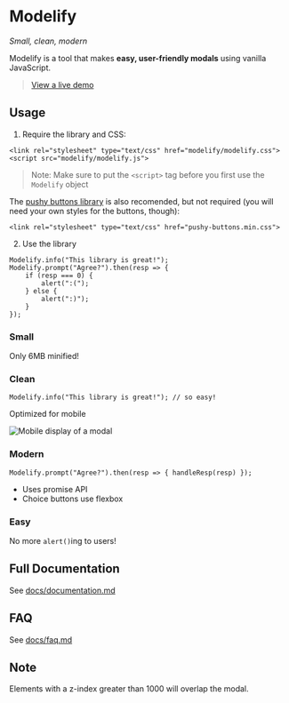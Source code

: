 # Modelify

*Small, clean, modern*

Modelify is a tool that makes **easy, user-friendly modals** using vanilla JavaScript.

> [View a live demo](https://92eli.github.io/modelify/demo.html)

## Usage

1. Require the library and CSS:

```
<link rel="stylesheet" type="text/css" href="modelify/modelify.css">
<script src="modelify/modelify.js">
```

> Note: Make sure to put the `<script>` tag before you first use the `Modelify` object

The [pushy buttons library](https://github.com/iRaul/pushy-buttons) is also recomended, but not required (you will need your own styles for the buttons, though):
```
<link rel="stylesheet" type="text/css" href="pushy-buttons.min.css">
```

2. Use the library

```
Modelify.info("This library is great!");
Modelify.prompt("Agree?").then(resp => {
    if (resp === 0) {
        alert(":(");
    } else {
        alert(":)");
    }
});
```

### Small

Only 6MB minified!

### Clean

```Modelify.info("This library is great!"); // so easy!```

Optimized for mobile

![Mobile display of a modal](screenshot.png)

### Modern

`Modelify.prompt("Agree?").then(resp => { handleResp(resp) });`

- Uses promise API
- Choice buttons use flexbox

### Easy

No more `alert()`ing to users!

## Full Documentation

See [docs/documentation.md](https://github.com/92Eli/modelify/blob/master/docs/documentation.md)

## FAQ

See [docs/faq.md](https://github.com/92Eli/modelify/blob/master/docs/faq.md)

## Note

Elements with a z-index greater than 1000 will overlap the modal.

